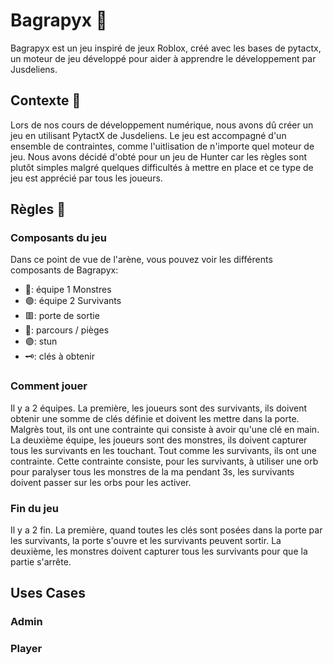 # Bagrapyx 🔪

Bagrapyx est un jeu inspiré de jeux Roblox, créé avec les bases de pytactx, un moteur de jeu développé pour aider à apprendre le développement par Jusdeliens.

## Contexte 🔎

Lors de nos cours de développement numérique, nous avons dû créer un jeu en utilisant PytactX de Jusdeliens. Le jeu est accompagné d'un ensemble de contraintes, comme l'uitlisation de n'importe quel moteur de jeu. Nous avons décidé d'obté pour un jeu de Hunter car les règles sont plutôt simples malgré quelques difficultés à mettre en place et ce type de jeu est apprécié par tous les joueurs.

## Règles 📜

### Composants du jeu 


Dans ce point de vue de l'arène, vous pouvez voir les différents composants de Bagrapyx:

- 🔵: équipe 1 Monstres
- 🟢: équipe 2 Survivants
- 🟥: porte de sortie
- 🔹: parcours / pièges
- 🟣: stun
- 🗝️: clés à obtenir

### Comment jouer 

Il y a 2 équipes. La première, les joueurs sont des survivants, ils doivent obtenir une somme de clés définie et doivent les mettre dans la porte. Malgrès tout, ils ont une contrainte qui consiste à avoir qu'une clé en main.
La deuxième équipe, les joueurs sont des monstres, ils doivent capturer tous les survivants en les touchant. Tout comme les survivants, ils ont une contrainte. Cette contrainte consiste, pour les survivants, à utiliser une orb pour paralyser tous les monstres de la ma pendant 3s, les survivants doivent passer sur les orbs pour les activer.

### Fin du jeu 

Il y a 2 fin. La première, quand toutes les clés sont posées dans la porte par les survivants, la porte s'ouvre et les survivants peuvent sortir. La deuxième, les monstres doivent capturer tous les survivants pour que la partie s'arrête.


## Uses Cases 

### Admin

### Player






